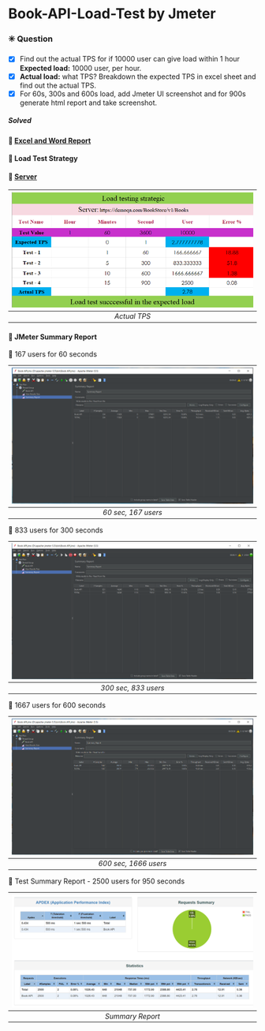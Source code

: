 
# Book-API-Load-Test by Jmeter
### :eight_spoked_asterisk: **Question**

- [x] Find out the actual TPS for if 10000 user can give load within 1 hour **Expected load:** 10000 user, per hour.
- [x] **Actual load:** what TPS? Breakdown the expected TPS in excel sheet and find out the actual TPS.
- [x] For 60s, 300s and 600s load, add Jmeter UI screenshot and for 900s generate html report and take screenshot.

##### **Solved**

#### :link: [**Excel and Word Report**](https://github.com/Tonmoy61/Book-API-Load-Test/tree/main/resources)

#### :diamond_shape_with_a_dot_inside: **Load Test Strategy**

#### :link: [Server](https://demoqa.com/BookStore/v1/Books)

| ![TPS Report](./images/TPS_REPORT.png) |
| :------------------------------------: |
|              _Actual TPS_              |

#### :diamond_shape_with_a_dot_inside: **JMeter Summary Report**

:small_blue_diamond: 167 users for 60 seconds

| ![Test Case 1](./images/TEST1.png) |
| :----------------------------------:|
|         _60 sec, 167 users_         |

:small_blue_diamond: 833 users for 300 seconds

| ![Test Case 2](./images/TEST2.png) |
| :----------------------------------:|
|         _300 sec, 833 users_        |

:small_blue_diamond: 1667 users for 600 seconds

| ![Test Case 3](./images/TEST3.png) |
| :----------------------------------:|
|        _600 sec, 1666 users_        |


:small_blue_diamond: Test Summary Report - 2500 users for 950 seconds

| ![Test Summary Report](./images/REPORT.png) |
| :------------------------------------------:|
|               _Summary Report_              |

